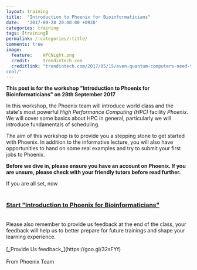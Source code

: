```yaml
---
layout:	training 
title: 	"Introduction to Phoenix for Bioinformaticians"
date:   '2017-09-28 20:00:00 +0930'
categories: training
tags: [training]
permalink: /:categories/:title/
comments: true
image: 
  feature:    HPCNight.png
  credit:     trendintech.com
  creditlink: "trendintech.com/2017/05/15/even-quantum-computers-need-to-keep-their-cool-but-how-to-make-
cool/"
---
```


__This post is for the workshop "Introduction to Phoenix for Bioinformaticians" on 28th September 2017__
 
In this workshop, the Phoenix team will introduce world class and the state's most powerful _High
Performance Computing (HPC)_ facility _Phoenix_. We will cover some basics about HPC
in general, particularly we will introduce fundamentals of scheduling. 

The aim of this workshop is to provide you a stepping stone to get started with Phoenix. In addition
to the informative lecture, you will also have opportunities to hand on some real examples and try
to submit your first jobs to Phoenix. 

__Before we dive in, please ensure you have an account on Phoenix. If you are unsure, please check
with your friendly tutors before read further.__

If you are all set, now 
<br><br>
### [**Start "Introduction to Phoenix for Bioinformaticians"**](://phoenixhpc.github.io/Intro-Phoenix/)
<br>
Please also remember to provide us feedback at the end of the class, your feedback will help us to
better prepare for future trainings and shape your learning experience. 
<br><br>
[_Provide Us feedback_](https://goo.gl/32sFYf)
<br><br> 
From Phoenix Team
